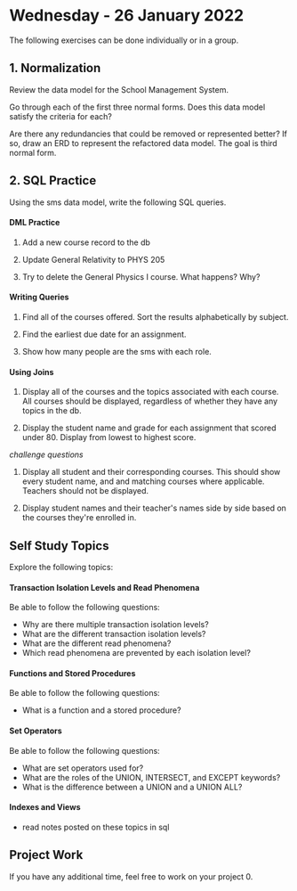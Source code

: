 # Wednesday - 26 January 2022

The following exercises can be done individually or in a group.

## 1. Normalization 

Review the data model for the School Management System. 

Go through each of the first three normal forms. Does this data model satisfy the criteria for each? 

Are there any redundancies that could be removed or represented better? If so, draw an ERD to represent the refactored data model. The goal is third normal form.

## 2. SQL Practice

Using the sms data model, write the following SQL queries.

#### DML Practice 
1. Add a new course record to the db

2. Update General Relativity to PHYS 205 

3. Try to delete the General Physics I course. What happens? Why?

#### Writing Queries

1. Find all of the courses offered. Sort the results alphabetically by subject.

2. Find the earliest due date for an assignment.

3. Show how many people are the sms with each role.


#### Using Joins 

1. Display all of the courses and the topics associated with each course. All courses should be displayed, regardless of whether they have any topics in the db.

2. Display the student name and grade for each assignment that scored under 80. Display from lowest to highest score.

*challenge questions* 

1. Display all student and their corresponding courses. This should show every student name, and and matching courses where applicable. Teachers should not be displayed.

2. Display student names and their teacher's names side by side based on the courses they're enrolled in.


## Self Study Topics
Explore the following topics:

#### Transaction Isolation Levels and Read Phenomena
Be able to follow the following questions:
- Why are there multiple transaction isolation levels?
- What are the different transaction isolation levels?
- What are the different read phenomena?
- Which read phenomena are prevented by each isolation level?

#### Functions and Stored Procedures
Be able to follow the following questions: 
- What is a function and a stored procedure?

#### Set Operators
Be able to follow the following questions: 
- What are set operators used for?
- What are the roles of the UNION, INTERSECT, and EXCEPT keywords?
- What is the difference between a UNION and a UNION ALL?

#### Indexes and Views
- read notes posted on these topics in sql


## Project Work

If you have any additional time, feel free to work on your project 0.
